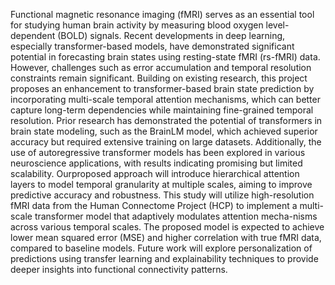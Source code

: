 Functional magnetic resonance imaging (fMRI) serves as an essential tool for studying human brain activity by measuring blood oxygen level-dependent (BOLD) signals. Recent developments in deep learning, especially transformer-based
models, have demonstrated significant potential in forecasting brain states using resting-state fMRI (rs-fMRI) data. However, challenges such as error accumulation and temporal resolution
constraints remain significant. Building on existing research, this project proposes an enhancement to transformer-based brain state prediction by incorporating multi-scale temporal attention mechanisms, which can better capture long-term dependencies
while maintaining fine-grained temporal resolution. Prior research has demonstrated the potential of transformers in brain state modeling, such as the BrainLM model, which achieved superior accuracy but required extensive training on
large datasets. Additionally, the use of autoregressive transformer models has been explored in various neuroscience applications, with results indicating promising but limited scalability. Ourproposed approach will introduce hierarchical attention layers to
model temporal granularity at multiple scales, aiming to improve predictive accuracy and robustness. This study will utilize high-resolution fMRI data from the Human Connectome Project (HCP) to implement a multi-scale
transformer model that adaptively modulates attention mecha-nisms across various temporal scales. The proposed model is expected to achieve lower mean squared error (MSE) and higher
correlation with true fMRI data, compared to baseline models. Future work will explore personalization of predictions using transfer learning and explainability techniques to provide deeper
insights into functional connectivity patterns.
